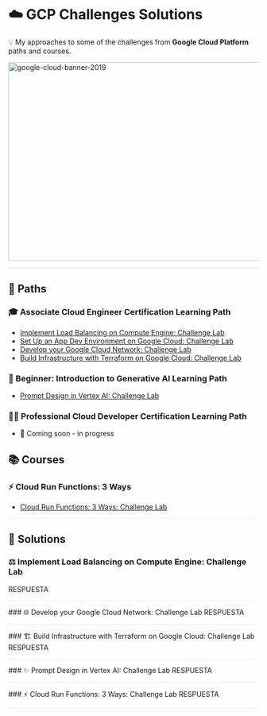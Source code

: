 # ☁️ GCP Challenges Solutions
💡 My approaches to some of the challenges from **Google Cloud Platform** paths and courses.

<img width="800" height="400" alt="google-cloud-banner-2019" src="https://github.com/user-attachments/assets/42a4a53c-3c08-4d80-a034-823dd60b2d1c" />

<hr style="border:0;height:1px;background:#ddd;" />

## 📌 Paths 

### 🎓 Associate Cloud Engineer Certification Learning Path
- [Implement Load Balancing on Compute Engine: Challenge Lab](#load-balancing)
- [Set Up an App Dev Environment on Google Cloud: Challenge Lab](#app-dev-environment)
- [Develop your Google Cloud Network: Challenge Lab](#develop-network)
- [Build Infrastructure with Terraform on Google Cloud: Challenge Lab](#terraform-infra)

### 🤖 Beginner: Introduction to Generative AI Learning Path
- [Prompt Design in Vertex AI: Challenge Lab](#prompt-design)

### 👨‍💻 Professional Cloud Developer Certification Learning Path
- 🚧 Coming soon - in progress

## 📚 Courses

### ⚡ Cloud Run Functions: 3 Ways
- [Cloud Run Functions: 3 Ways: Challenge Lab](#cloud-run-functions)

<hr style="border:0;height:1px;background:#eee;" />

## 📝 Solutions

<a id="load-balancing"></a>
### ⚖️ Implement Load Balancing on Compute Engine: Challenge Lab
RESPUESTA
<hr style="border:0;height:1px;background:#eee;" />
<a id="develop-network"></a>
### 🌐 Develop your Google Cloud Network: Challenge Lab
RESPUESTA
<hr style="border:0;height:1px;background:#eee;" />
<a id="terraform-infra"></a>
### 🏗️ Build Infrastructure with Terraform on Google Cloud: Challenge Lab
RESPUESTA
<hr style="border:0;height:1px;background:#eee;" />
<a id="prompt-design"></a>
### ✨ Prompt Design in Vertex AI: Challenge Lab
RESPUESTA
<hr style="border:0;height:1px;background:#eee;" />
<a id="cloud-run-functions"></a>
### ⚡ Cloud Run Functions: 3 Ways: Challenge Lab
RESPUESTA
<hr style="border:0;height:1px;background:#eee;" />
